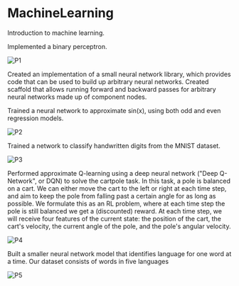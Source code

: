 # MachineLearning

Introduction to machine learning.

Implemented a binary perceptron. 

![P1]()

Created an implementation of a small neural network library, which provides code that can be used to build up arbitrary neural networks. Created scaffold that allows running forward and backward passes for arbitrary neural networks made up of component nodes. 

Trained a neural network to approximate sin(x), using both odd and even regression models. 

![P2]()

Trained a network to classify handwritten digits from the MNIST dataset. 

![P3]()

Performed approximate Q-learning using a deep neural network ("Deep Q-Network", or DQN) to solve the cartpole task. In this task, a pole is balanced on a cart. We can either move the cart to the left or right at each time step, and aim to keep the pole from falling past a certain angle for as long as possible. We formulate this as an RL problem, where at each time step the pole is still balanced we get a (discounted) reward. At each time step, we will receive four features of the current state: the position of the cart, the cart's velocity, the current angle of the pole, and the pole's angular velocity.

![P4]()

Built a smaller neural network model that identifies language for one word at a time. Our dataset consists of words in five languages

![P5]()

